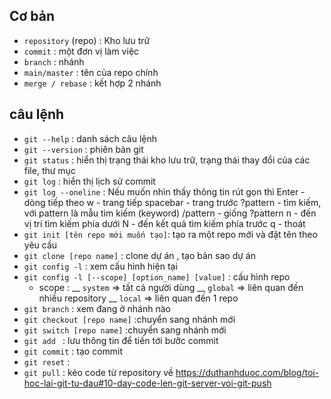 ## Cơ bản

- `repository` (repo) : Kho lưu trữ
- `commit` : một đơn vị làm việc
- `branch` : nhánh
- `main/master` : tên của repo chính
- `merge / rebase` : kết hợp 2 nhánh

## câu lệnh
- `git --help` : danh sách câu lệnh
- `git --version` : phiên bản git
- `git status` : hiển thị trạng thái kho lưu trữ, trạng thái thay đổi của các file, thư mục
- `git log` : hiển thị lịch sử commit
- `git log --oneline` : Nếu muốn nhìn thấy thông tin rút gọn thì
            Enter - dòng tiếp theo
            w - trang tiếp
            spacebar - trang trước
            ?pattern - tìm kiếm, với pattern là mẫu tìm kiếm (keyword)
            /pattern - giống ?pattern
            n - đến vị trí tìm kiếm phía dưới
            N - đến kết quả tìm kiếm phía trước
            q - thoát
- `git init [tên repo mới muốn tạo]`: tạo ra một repo mới và đặt tên theo yêu cầu
- `git clone [repo name]` : clone dự án  , tạo bản sao dự án
- `git config -l` : xem cấu hình hiện tại
- `git config -l [--scope] [option_name] [value]` : cấu hình repo
    -   scope : __ `system` => tất cả người dùng
                __ `global` => liên quan đến nhiều repository
                __ `local`  => liên quan đến 1 repo
 - `git branch` :  xem đang ở nhánh nào
 - `git checkout [repo name]` :chuyển sang nhánh mới
 - `git switch [repo name]` :chuyển sang nhánh mới
 - `git add ` : lưu thông tin để tiến tới bưỡc commit 
 - `git commit` : tạo commit
 - `git reset` :
 - `git pull` : kéo code từ repository về 
 https://duthanhduoc.com/blog/toi-hoc-lai-git-tu-dau#10-day-code-len-git-server-voi-git-push
 


